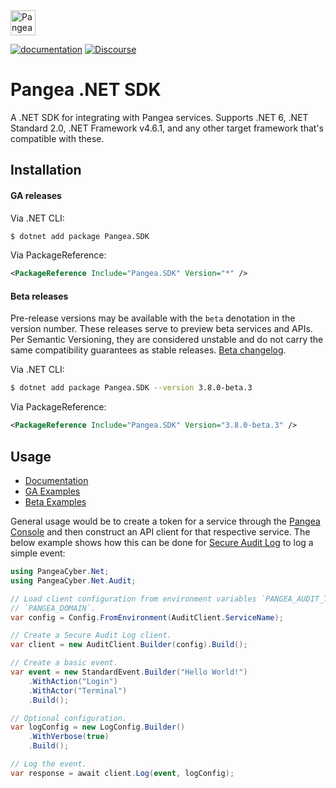 <a href="https://pangea.cloud?utm_source=github&utm_medium=dotnet-sdk" target="_blank" rel="noopener noreferrer">
  <img src="https://pangea-marketing.s3.us-west-2.amazonaws.com/pangea-color.svg" alt="Pangea Logo" height="40" />
</a>

<br />

[![documentation](https://img.shields.io/badge/documentation-pangea-blue?style=for-the-badge&labelColor=551B76)][Documentation]
[![Discourse](https://img.shields.io/badge/Discourse-4A154B?style=for-the-badge&logo=discourse&logoColor=white)][Discourse]

# Pangea .NET SDK

A .NET SDK for integrating with Pangea services.
Supports .NET 6, .NET Standard 2.0, .NET Framework v4.6.1, and any other target
framework that's compatible with these.

## Installation

#### GA releases

Via .NET CLI:

```bash
$ dotnet add package Pangea.SDK
```

Via PackageReference:

```xml
<PackageReference Include="Pangea.SDK" Version="*" />
```

<a name="beta-releases"></a>

#### Beta releases

Pre-release versions may be available with the `beta` denotation in the version
number. These releases serve to preview beta services and APIs. Per Semantic
Versioning, they are considered unstable and do not carry the same compatibility
guarantees as stable releases. [Beta changelog][].

Via .NET CLI:

```bash
$ dotnet add package Pangea.SDK --version 3.8.0-beta.3
```

Via PackageReference:

```xml
<PackageReference Include="Pangea.SDK" Version="3.8.0-beta.3" />
```

## Usage

- [Documentation][]
- [GA Examples][]
- [Beta Examples][]

General usage would be to create a token for a service through the
[Pangea Console][] and then construct an API client for that respective service.
The below example shows how this can be done for [Secure Audit Log][] to log a
simple event:

```csharp
using PangeaCyber.Net;
using PangeaCyber.Net.Audit;

// Load client configuration from environment variables `PANGEA_AUDIT_TOKEN` and
// `PANGEA_DOMAIN`.
var config = Config.FromEnvironment(AuditClient.ServiceName);

// Create a Secure Audit Log client.
var client = new AuditClient.Builder(config).Build();

// Create a basic event.
var event = new StandardEvent.Builder("Hello World!")
    .WithAction("Login")
    .WithActor("Terminal")
    .Build();

// Optional configuration.
var logConfig = new LogConfig.Builder()
    .WithVerbose(true)
    .Build();

// Log the event.
var response = await client.Log(event, logConfig);
```

   [Documentation]: https://pangea.cloud/docs/sdk/csharp/
   [GA Examples]: https://github.com/pangeacyber/pangea-dotnet/tree/main/examples
   [Beta Examples]: https://github.com/pangeacyber/pangea-dotnet/tree/beta/examples
   [Pangea Console]: https://console.pangea.cloud/
   [Discourse]: https://l.pangea.cloud/Jd4wlGs
   [Secure Audit Log]: https://pangea.cloud/docs/audit
   [Beta changelog]: https://github.com/pangeacyber/pangea-dotnet/blob/beta/packages/pangea-sdk/CHANGELOG.md
